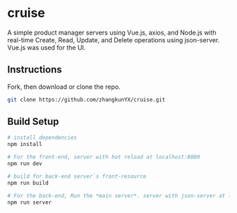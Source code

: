 # cruise

A simple product manager servers using Vue.js, axios, and Node.js with real-time Create, Read, Update, and Delete operations using json-server. Vue.js was used for the UI.

## Instructions

Fork, then download or clone the repo.
```bash
git clone https://github.com/zhangkunYX/cruise.git
```

## Build Setup

``` bash
# install dependencies
npm install

# For the front-end, server with hot reload at localhost:8080
npm run dev

# build for back-end server`s front-resource
npm run build

# For the back-end, Run the *main server*. server with json-server at localhost:5000
npm run server
```
